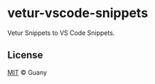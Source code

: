 # vetur-vscode-snippets

Vetur Snippets to VS Code Snippets.

## License

[MIT](https://opensource.org/licenses/MIT) © Guany
